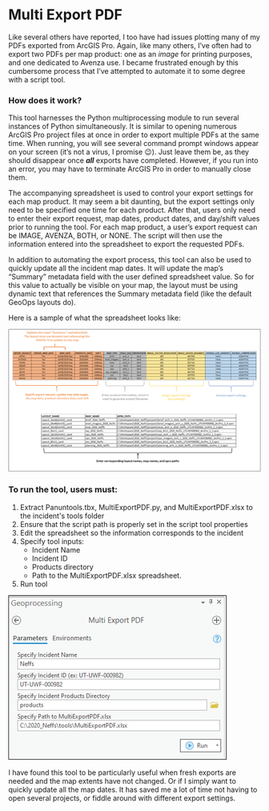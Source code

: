 # Multi Export PDF

Like several others have reported, I too have had issues plotting many of my PDFs exported from ArcGIS Pro. Again, like many others, I’ve often had to export two PDFs per map product: one as an *image* for printing purposes, and one dedicated to Avenza use. I became frustrated enough by this cumbersome process that I’ve attempted to automate it to some degree with a script tool.

### How does it work?

This tool harnesses the Python multiprocessing module to run several instances of Python simultaneously. It is similar to opening numerous ArcGIS Pro project files at once in order to export multiple PDFs at the same time. When running, you will see several command prompt windows appear on your screen (it’s not a virus, I promise :wink:). Just leave them be, as they should disappear once ***all*** exports have completed. However, if you run into an error, you may have to terminate ArcGIS Pro in order to manually close them.

The accompanying spreadsheet is used to control your export settings for each map product. It may seem a bit daunting, but the export settings only need to be specified one time for each product. After that, users only need to enter their export request, map dates, product dates, and day/shift values prior to running the tool. For each map product, a user’s export request can be IMAGE, AVENZA, BOTH, or NONE. The script will then use the information entered into the spreadsheet to export the requested PDFs.

In addition to automating the export process, this tool can also be used to quickly update all the incident map dates. It will update the map’s “Summary” metadata field with the user defined spreadsheet value. So for this value to actually be visible on your map, the layout must be using dynamic text that references the Summary metadata field (like the default GeoOps layouts do).

Here is a sample of what the spreadsheet looks like:

![screenshot_MultiExportPDF_1.png](/docs/screenshot_MultiExportPDF_1.png?raw=true)

### To run the tool, users must:
1. Extract Panuntools.tbx, MultiExportPDF.py, and MultiExportPDF.xlsx to the incident's tools folder
2. Ensure that the script path is properly set in the script tool properties
3. Edit the spreadsheet so the information corresponds to the incident  
4. Specify tool inputs:
    - Incident Name
    - Incident ID
    - Products directory
    - Path to the MultiExportPDF.xlsx spreadsheet.
5. Run tool

![screenshot_MultiExportPDF_2.png](/docs/screenshot_MultiExportPDF_2.png?raw=true)

I have found this tool to be particularly useful when fresh exports are needed and the map extents have not changed. Or if I simply want to quickly update all the map dates. It has saved me a lot of time not having to open several projects, or fiddle around with different export settings.
